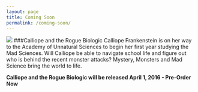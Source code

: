 ```yaml
---
layout: page
title: Coming Soon
permalink: /coming-soon/
---
```


<img src = "https://dl.dropboxusercontent.com/u/45369/Calliope-1-mock.png" link = "http://www.amazon.com/Three-Fs-Using-overcome-failure-ebook/dp/B00L9MCJHK/ref=asap_bc?ie=UTF8">
###Calliope and the Rogue Biologic
 Calliope Frankenstein is on her way to the Academy of Unnatural Sciences to begin her first year studying the Mad Sciences. Will Calliope be able to navigate school life and figure out who is behind the recent monster attacks? Mystery, Monsters and Mad Science bring the world to life.  


**Calliope and the Rogue Biologic will be released April 1, 2016 - Pre-Order Now**







